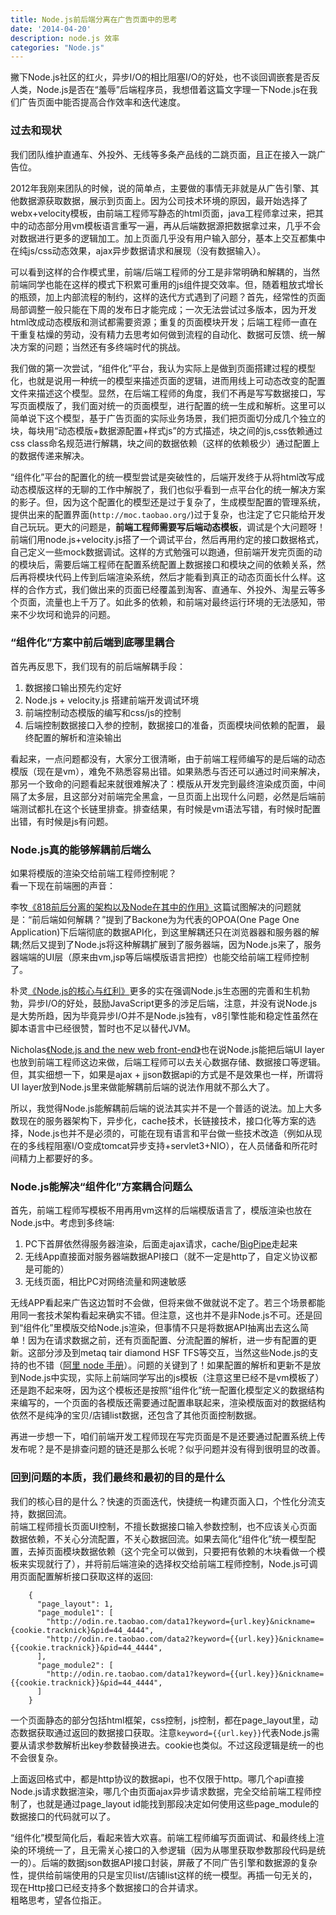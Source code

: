 ```yaml
---
title: Node.js前后端分离在广告页面中的思考
date: '2014-04-20'
description: node.js 效率
categories: "Node.js"
---
```


撇下Node.js社区的红火，异步I/O的相比阻塞I/O的好处，也不谈回调嵌套是否反人类，Node.js是否在“羞辱”后端程序员，我想借着这篇文字理一下Node.js在我们广告页面中能否提高合作效率和迭代速度。  

### 过去和现状

我们团队维护直通车、外投外、无线等多条产品线的二跳页面，且正在接入一跳广告位。  
  
2012年我刚来团队的时候，说的简单点，主要做的事情无非就是从广告引擎、其他数据源获取数据，展示到页面上。因为公司技术环境的原因，最开始选择了webx+velocity模板，由前端工程师写静态的html页面，java工程师拿过来，把其中的动态部分用vm模板语言重写一遍，再从后端数据源把数据拿过来，几乎不会对数据进行更多的逻辑加工。加上页面几乎没有用户输入部分，基本上交互都集中在纯js/css动态效果，ajax异步数据请求和展现（没有数据输入）。  
  
可以看到这样的合作模式里，前端/后端工程师的分工是非常明确和解耦的，当然前端同学也能在这样的模式下积累可重用的js组件提交效率。但，随着粗放式增长的瓶颈，加上内部流程的制约，这样的迭代方式遇到了问题？首先，经常性的页面局部调整一般只能在下周的发布日才能完成；一次无法尝试过多版本，因为开发html改成动态模版和测试都需要资源；重复的页面模块开发；后端工程师一直在干重复枯燥的劳动，没有精力去思考如何做到流程的自动化、数据可反馈、统一解决方案的问题；当然还有多终端时代的挑战。  
  
我们做的第一次尝试，“组件化”平台，我认为实际上是做到页面搭建过程的模型化，也就是说用一种统一的模型来描述页面的逻辑，进而用线上可动态改变的配置文件来描述这个模型。显然，在后端工程师的角度，我们不再是写写数据接口，写写页面模版了，我们面对统一的页面模型，进行配置的统一生成和解析。这里可以简单说下这个模型，基于广告页面的实际业务场景，我们把页面切分成几个独立的块，每块用“动态模版+数据源配置+样式js”的方式描述，块之间的js,css依赖通过css class命名规范进行解耦，块之间的数据依赖（这样的依赖极少）通过配置上的数据传递来解决。  
  
“组件化”平台的配置化的统一模型尝试是突破性的，后端开发终于从将html改写成动态模版这样的无聊的工作中解脱了，我们也似乎看到一点平台化的统一解决方案的影子。但，因为这个配置化的模型还是过于复杂了，生成模型配置的管理系统，提供出来的配置界面(`http://moc.taobao.org/`)过于复杂，也注定了它只能给开发自己玩玩。更大的问题是，**前端工程师需要写后端动态模板**，调试是个大问题呀！前端们用node.js+velocity.js搭了一个调试平台，然后再用约定的接口数据格式，自己定义一些mock数据调试。这样的方式勉强可以跑通，但前端开发完页面的动的模块后，需要后端工程师在配置系统配置上数据接口和模块之间的依赖关系，然后再将模块代码上传到后端渲染系统，然后才能看到真正的动态页面长什么样。这样的合作方式，我们做出来的页面已经覆盖到淘客、直通车、外投外、淘星云等多个页面，流量也上千万了。如此多的依赖，和前端对最终运行环境的无法感知，带来不少坎坷和诡异的问题。  

### “组件化”方案中前后端到底哪里耦合

首先再反思下，我们现有的前后端解耦手段：  

1. 数据接口输出预先约定好
2. Node.js + velocity.js 搭建前端开发调试环境
3. 前端控制动态模版的编写和css/js的控制
4. 后端控制数据接口入参的控制，数据接口的准备，页面模块间依赖的配置，
最终配置的解析和渲染输出

看起来，一点问题都没有，大家分工很清晰，由于前端工程师编写的是后端的动态模版（现在是vm），难免不熟悉容易出错。如果熟悉与否还可以通过时间来解决，那另一个致命的问题看起来就很难解决了：模版从开发完到最终渲染成页面，中间隔了太多层，且这部分对前端完全黑盒，一旦页面上出现什么问题，必然是后端前端测试都扎在这个长链里排查。排查结果，有时候是vm语法写错，有时候时配置出错，有时候是js有问题。  

### Node.js真的能够解耦前后端么

如果将模版的渲染交给前端工程师控制呢？  
看一下现在前端圈的声音：  
  
李牧[《818前后分离的架构以及Node在其中的作用》](http://limu.iteye.com/blog/2042700)这篇试图解决的问题就是：“前后端如何解耦？”提到了Backone为为代表的OPOA(One Page One Application)下后端彻底的数据API化，到这里解耦还只在浏览器器和服务器的解耦;然后又提到了Node.js将这种解耦扩展到了服务器端，因为Node.js来了，服务器端端的UI层（原来由vm,jsp等后端模版语言把控）也能交给前端工程师控制了。  
  
朴灵[《Node.js的核心与红利》](http://www.programmer.com.cn/13844/)更多的实在强调Node.js生态圈的完善和生机勃勃，异步I/O的好处，鼓励JavaScript更多的涉足后端，注意，并没有说Node.js是大势所趋，因为毕竟异步I/O并不是Node.js独有，v8引擎性能和稳定性虽然在脚本语言中已经很赞，暂时也不足以替代JVM。  
  
Nicholas[《Node.js and the new web front-end》](http://www.nczonline.net/blog/2013/10/07/node-js-and-the-new-web-front-end/)也在说Node.js能把后端UI layer也放到前端工程师这边来做，后端工程师可以去关心数据存储、数据接口等逻辑。但，其实细想一下，如果是ajax + jjson数据api的方式是不是效果也一样，所谓将UI layer放到Node.js里来做能解耦前后端的说法作用就不那么大了。  
  
所以，我觉得Node.js能解耦前后端的说法其实并不是一个普适的说法。加上大多数现在的服务器架构下，异步化，cache技术，长链接技术，接口化等方案的选择，Node.js也并不是必须的，可能在现有语言和平台做一些技术改造（例如从现在的多线程阻塞I/O变成tomcat异步支持+servlet3+NIO），在人员储备和所花时间精力上都要好的多。  

### Node.js能解决“组件化”方案耦合问题么

首先，前端工程师写模板不用再用vm这样的后端模版语言了，模版渲染也放在Node.js中。考虑到多终端:
  
1. PC下首屏依然得服务器渲染，后面走ajax请求，cache/[BigPipe](http://engineering.xueqiu.com/blog/2013/02/27/implementing-bigpipe-in-nodejs/)走起来
2. 无线App直接面对服务器端数据API接口（就不一定是http了，自定义协议都是可能的）
3. 无线页面，相比PC对网络流量和网速敏感

无线APP看起来广告这边暂时不会做，但将来做不做就说不定了。若三个场景都能用同一套技术架构看起来确实不错。但注意，这也并不是非Node.js不可。还是回到“组件化”里模版交给Node.js渲染，但事情不只是将数据API抽离出去这么简单！因为在请求数据之前，还有页面配置、分流配置的解析，进一步有配置的更新。这部分涉及到metaq tair diamond HSF TFS等交互，当然这些Node.js的支持的也不错（[阿里 node 手册](http://www.atatech.org/article/detail/13675/0)）。问题的关键到了！如果配置的解析和更新不是放到Node.js中实现，实际上前端同学写出的js模板（注意这里已经不是vm模板了）还是跑不起来呀，因为这个模板还是按照“组件化”统一配置化模型定义的数据结构来编写的，一个页面的各模版还需要通过配置串联起来，渲染模版面对的数据结构依然不是纯净的宝贝/店铺list数据，还包含了其他页面控制数据。  
  
再进一步想一下，咱们前端开发工程师现在写完页面是不是还要通过配置系统上传发布呢？是不是排查问题的链还是那么长呢？似乎问题并没有得到很明显的改善。  
  

### 回到问题的本质，我们最终和最初的目的是什么

我们的核心目的是什么？快速的页面迭代，快捷统一构建页面入口，个性化分流支持，数据回流。  
前端工程师擅长页面UI控制，不擅长数据接口输入参数控制，也不应该关心页面数据依赖，不关心分流配置，不关心数据回流。如果去简化“组件化”统一模型配置，去掉页面模块数据依赖（这个完全可以做到，只要把有依赖的木块看做一个模板来实现就行了），并将前后端渲染的选择权交给前端工程师控制，Node.js可调用页面配置解析接口获取这样的返回:  

        {
          "page_layout": 1,
          "page_module1": [
            "http://odin.re.taobao.com/data1?keyword={url.key}&nickname={cookie.tracknick}&pid=44_4444",
            "http://odin.re.taobao.com/data2?keyword={{url.key}}&nickname={{cookie.tracknick}}&pid=44_4444",
          ],
          "page_module2": [
            "http://odin.re.taobao.com/data1?keyword={{url.key}}&nickname={{cookie.tracknick}}&pid=44_4444",
          ]
        }


一个页面静态的部分包括html框架，css控制，js控制，都在page_layout里，动态数据获取通过返回的数据接口获取。注意`keyword={{url.key}}`代表Node.js需要从请求参数解析出key参数替换进去。cookie也类似。不过这段逻辑是统一的也不会很复杂。  
  
上面返回格式中，都是http协议的数据api，也不仅限于http。哪几个api直接Node.js请求数据渲染，哪几个由页面ajax异步请求数据，完全交给前端工程师控制了，也就是通过page_layout id能找到那段决定如何使用这些page_module的数据接口的代码就可以了。  
  
“组件化”模型简化后，看起来皆大欢喜。前端工程师编写页面调试、和最终线上渲染的环境统一了，且无需关心接口的入参逻辑（因为从哪里获取参数那段代码是统一的）。后端的数据json数据API接口封装，屏蔽了不同广告引擎和数据源的复杂性，提供给前端使用的只是宝贝list/店铺list这样的统一模型。再插一句无关的，现在Http接口已经支持多个数据接口的合并请求。  
粗略思考，望各位指正。  
